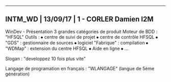 --------------------------------------------------------------------------------------------------------------
INTM_WD | 13/09/17 | 1 - CORLER Damien I2M
--------------------------------------------------------------------------------------------------------------

WinDev - Présentation
3 grandes catégories de produit
Moteur de BDD : "HFSQL"
Outils : 
⦁	centre de suivi de projet
⦁	centre de contrôle HFSQL
⦁	"GDS" : gestionnaire de sources
⦁	logiciel "Fabrique" : compilation
⦁	"WDMap" : extension du centre HFSQL
⦁	Aide en ligne
⦁	...

Slogan : "developpez 10 fois plus vite"

Langage de programation en français : "WLANGAGE" (langue de 5ème génération)
